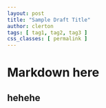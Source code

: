 ```yaml
---
layout: post
title: "Sample Draft Title"
author: clerton
tags: [ tag1, tag2, tag3 ]
css_classes: [ permalink ]
---
```


# Markdown here

## hehehe
